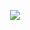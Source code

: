 <p align="center"><img src="https://iagomolinavazquez.com/global/rsc/project/guitar_tab_gen/demo.png"></p>
